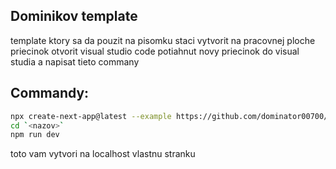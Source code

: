 
## Dominikov template

template ktory sa da pouzit na pisomku
staci vytvorit na pracovnej ploche priecinok
otvorit visual studio code
potiahnut novy priecinok do visual studia
a napisat tieto commany

## Commandy:

```bash
npx create-next-app@latest --example https://github.com/dominator00700/template `<nazov>`
cd `<nazov>`
npm run dev

```
toto vam vytvori na localhost vlastnu stranku